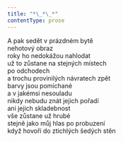```yaml
---
title: "*\_*\_*"
contentType: prose
---
```


<section>

A pak sedět v prázdném bytě  
nehotový obraz  
roky ho nedokážou nahlodat  
už to zůstane na stejných místech  
po odchodech  
a trochu provinilých návratech zpět  
barvy jsou pomíchané  
a v jakémsi nesouladu  
nikdy nebudu znát jejich pořadí  
ani jejich skladebnost  
vše zůstane už hrubé  
stejně jako můj hlas po probuzení  
když hovoří do ztichlých šedých stěn

</section>
